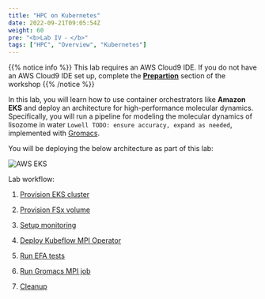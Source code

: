 ```yaml
---
title: "HPC on Kubernetes"
date: 2022-09-21T09:05:54Z
weight: 60
pre: "<b>Lab IV ⁃ </b>"
tags: ["HPC", "Overview", "Kubernetes"]
---
```


<!--
**HPC jobs on Kubernetes**
-->

{{% notice info %}}
This lab requires an AWS Cloud9 IDE. If you do not have an AWS Cloud9 IDE set up, complete the **[Prepartion](/02-aws-getting-started.html)** section of the workshop
{{% /notice %}}

<!--
{{% notice info %}}
This lab requires a Kubernetes cluster. If you are working on this lab as part of an AWS presented event, a cluster is already provisioned in your lab environment. If you do not have a cluster available, you can use the **[provision-eks-cluster](06-provision-eks-cluster)** instructions to provision a new cluster.
{{% /notice %}}
-->

In this lab, you will learn how to use container orchestrators like **Amazon EKS** and deploy an architecture for high-performance molecular dynamics. Specifically, you will run a pipeline for modeling the molecular dynamics of lisozome in water ```Lowell TODO: ensure accuracy, expand as needed```, implemented with [Gromacs](https://www.gromacs.org/). 

You will be deploying the below architecture as part of this lab:

![AWS EKS](/images/aws-eks/eks-hpc-architecture.png)

Lab workflow:

1. [Provision EKS cluster](09-hpc-kubernetes/01-provision-eks.html)

2. [Provision FSx volume](09-hpc-kubernetes/02-provision-fsx.html)

3. [Setup monitoring](09-hpc-kubernetes/03-setup-monitoring.html)

4. [Deploy Kubeflow MPI Operator](09-hpc-kubernetes/04-mpi-operator.html)

5. [Run EFA tests](09-hpc-kubernetes/05-efa-tests.html)

6. [Run Gromacs MPI job](09-hpc-kubernetes/06-gromacs-mpi.html)

7. [Cleanup](09-hpc-kubernetes/07-cleanup.html)
